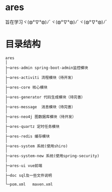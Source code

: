# ares
旨在学习ヾ(◍°∇°◍)ﾉﾞヾ(◍°∇°◍)ﾉﾞヾ(◍°∇°◍)ﾉﾞ
    
# 目录结构
```
ares
│
├─ares-admin spring-boot-admin监控模块
│
├─ares-activiti 流程模块（待开发）
│
├─ares-core 核心模块
│
├─ares-generator 代码生成模块（待完善）
│
├─ares-message  消息模块（待完善）
│
├─ares-neo4j 图数据库模块（待开发）
│
├─ares-quartz 定时任务模块
│
├─ares-redis 缓存模块
│
├─ares-system 系统(使用shiro)
│
├─ares-system-new 系统(使用spring-security)
│
├─ares-ui vue前端 
│
├─doc sql及一些文件说明
│
└─pom.xml   maven.xml
```
